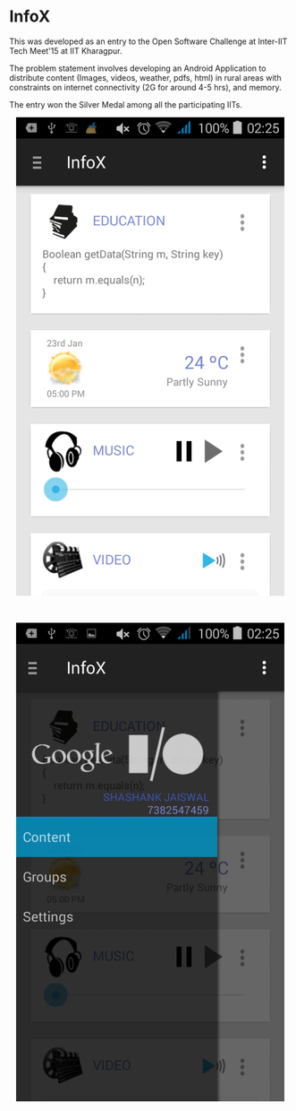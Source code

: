 # InfoX 
This was developed as an entry to the Open Software Challenge at Inter-IIT Tech Meet'15 at IIT Kharagpur.

The problem statement involves developing an Android Application to distribute content (Images, videos, weather, pdfs, html) in rural areas with constraints on internet connectivity (2G for around 4-5 hrs), and memory.

The entry won the Silver Medal among all the participating IITs.

<p align="center">
  <img src="https://github.com/achiever202/InfoX/blob/master/android/screenshots/mainActivity.png?raw=true" alt="Main Activity"/>
</p>
</br>
<p align="center">
  <img src="https://github.com/achiever202/InfoX/blob/master/android/screenshots/leftMenu.png?raw=true" alt="Left Menu"/>
</p>





